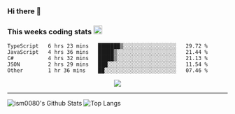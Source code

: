 ### Hi there 👋

<!--START_SECTION:giphy-->
<!--END_SECTION:giphy-->

### This weeks coding stats <img src="https://media1.giphy.com/media/LmNwrBhejkK9EFP504/giphy.gif?cid=ecf05e4723nsktnyyj53u162g7cy5rjqfg6gz06kxdg5y55g&rid=giphy.gif" width="20" height="20" />
<!--START_SECTION:waka-->
```text
TypeScript   6 hrs 23 mins   ███████▒░░░░░░░░░░░░░░░░░   29.72 % 
JavaScript   4 hrs 36 mins   █████▒░░░░░░░░░░░░░░░░░░░   21.44 % 
C#           4 hrs 32 mins   █████▒░░░░░░░░░░░░░░░░░░░   21.13 % 
JSON         2 hrs 29 mins   ███░░░░░░░░░░░░░░░░░░░░░░   11.54 % 
Other        1 hr 36 mins    ██░░░░░░░░░░░░░░░░░░░░░░░   07.46 % 
```
<!--END_SECTION:waka-->

<!--START_SECTION:comicstrip-->
<p align="center">
 <a href="https://xkcd.com/">
 <img src="https://imgs.xkcd.com/comics/post_vaccine_social_scheduling.png" />
</a>
</p>
<!--END_SECTION:comicstrip-->

---

![ism0080's Github Stats](https://github-readme-stats.vercel.app/api?username=ism0080&show_icons=true%hide_border=true&hide=issues)
![Top Langs](https://github-readme-stats.vercel.app/api/top-langs/?username=ism0080&layout=compact)

<!--
**ism0080/ism0080** is a ✨ _special_ ✨ repository because its `README.md` (this file) appears on your GitHub profile.

Here are some ideas to get you started:

- 🔭 I’m currently working on ...
- 🌱 I’m currently learning ...
- 👯 I’m looking to collaborate on ...
- 🤔 I’m looking for help with ...
- 💬 Ask me about ...
- 📫 How to reach me: ...
- 😄 Pronouns: ...
- ⚡ Fun fact: ...
-->
